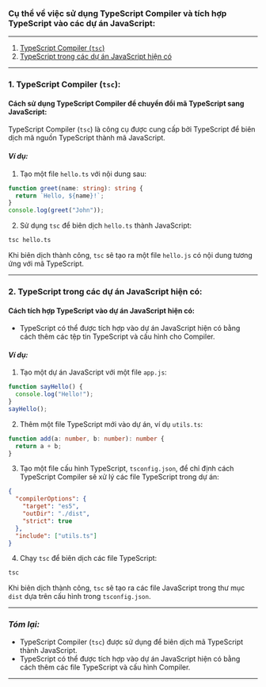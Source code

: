 ### Cụ thể về việc sử dụng TypeScript Compiler và tích hợp TypeScript vào các dự án JavaScript:

---

1. [TypeScript Compiler (`tsc`)](#1-typescript-compiler-tsc)
2. [TypeScript trong các dự án JavaScript hiện có](#2-typescript-trong-các-dự-án-javascript-hiện-có)

---

### 1. TypeScript Compiler (`tsc`):

#### Cách sử dụng TypeScript Compiler để chuyển đổi mã TypeScript sang JavaScript:

TypeScript Compiler (`tsc`) là công cụ được cung cấp bởi TypeScript để biên dịch mã nguồn TypeScript thành mã JavaScript.

#### _Ví dụ:_

1. Tạo một file `hello.ts` với nội dung sau:

```typescript
function greet(name: string): string {
  return `Hello, ${name}!`;
}
console.log(greet("John"));
```

2. Sử dụng `tsc` để biên dịch `hello.ts` thành JavaScript:

```bash
tsc hello.ts
```

Khi biên dịch thành công, `tsc` sẽ tạo ra một file `hello.js` có nội dung tương ứng với mã TypeScript.

---

### 2. TypeScript trong các dự án JavaScript hiện có:

#### Cách tích hợp TypeScript vào dự án JavaScript hiện có:

- TypeScript có thể được tích hợp vào dự án JavaScript hiện có bằng cách thêm các tệp tin TypeScript và cấu hình cho Compiler.

#### _Ví dụ:_

1. Tạo một dự án JavaScript với một file `app.js`:

```javascript
function sayHello() {
  console.log("Hello!");
}
sayHello();
```

2. Thêm một file TypeScript mới vào dự án, ví dụ `utils.ts`:

```typescript
function add(a: number, b: number): number {
  return a + b;
}
```

3. Tạo một file cấu hình TypeScript, `tsconfig.json`, để chỉ định cách TypeScript Compiler sẽ xử lý các file TypeScript trong dự án:

```json
{
  "compilerOptions": {
    "target": "es5",
    "outDir": "./dist",
    "strict": true
  },
  "include": ["utils.ts"]
}
```

4. Chạy `tsc` để biên dịch các file TypeScript:

```bash
tsc
```

Khi biên dịch thành công, `tsc` sẽ tạo ra các file JavaScript trong thư mục `dist` dựa trên cấu hình trong `tsconfig.json`.

---

### _Tóm lại:_

- TypeScript Compiler (`tsc`) được sử dụng để biên dịch mã TypeScript thành JavaScript.
- TypeScript có thể được tích hợp vào dự án JavaScript hiện có bằng cách thêm các file TypeScript và cấu hình Compiler.

---
